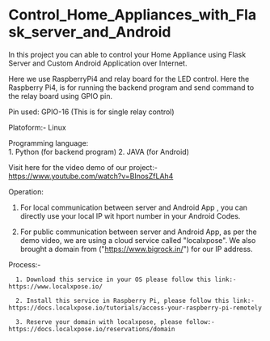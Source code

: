 # Control_Home_Appliances_with_Flask_server_and_Android
In this project you can able to control your Home Appliance using Flask Server and Custom Android Application over Internet.  

Here we use RaspberryPi4 and relay board for the LED control. Here the Raspberry Pi4, is for running the backend program and send command to the relay board using GPIO pin.

Pin used: GPIO-16 (This is for single relay control)

Platoform:- Linux

Programming language:   
                        1. Python (for backend program)
                        2. JAVA   (for Android)
                      
Visit here for the video demo of our project:- https://www.youtube.com/watch?v=BInosZfLAh4

Operation:

1. For local communication between server and Android App , you can directly use your local IP wit hport number in your Android Codes.

2. For public communication between server and Android App, as per the demo video, we are using a cloud service called "localxpose". We also brought a domain from ("https://www.bigrock.in/") for our IP address.
  
  Process:-
  
      1. Download this service in your OS please follow this link:- https://www.localxpose.io/

      2. Install this service in Raspberry Pi, please follow this link:- https://docs.localxpose.io/tutorials/access-your-raspberry-pi-remotely  

      3. Reserve your domain with localxpose, please follow:- https://docs.localxpose.io/reservations/domain